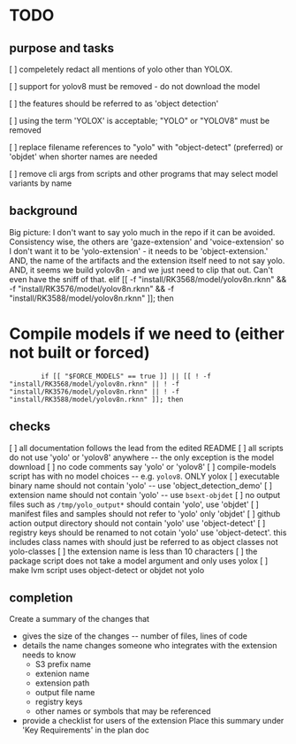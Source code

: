 # TODO

## purpose and tasks

[ ] compeletely redact all mentions of yolo other than YOLOX. 

[ ] support for yolov8 must be removed - do not download the model

[ ] the features should be referred to as 'object detection'

[ ] using the term 'YOLOX' is acceptable; "YOLO" or "YOLOV8" must be removed

[ ] replace filename references to "yolo" with "object-detect" (preferred) or 'objdet' when shorter names are needed 

[ ] remove cli args from scripts and other programs that may select model variants by name

## background

Big picture:  I don't want to say yolo much in the repo if it can be avoided.  Consistency wise, the others are 'gaze-extension' and 'voice-extension' so I don't want it to be 'yolo-extension' - it needs to be 'object-extension.'
AND, the name of the artifacts and the extension itself need to not say yolo.
AND, it seems we build yolov8n - and we just need to clip that out.  Can't even have the sniff of that.
      elif [[ -f "install/RK3568/model/yolov8n.rknn" && -f "install/RK3576/model/yolov8n.rknn" && -f "install/RK3588/model/yolov8n.rknn" ]]; then
  # Compile models if we need to (either not built or forced)
            if [[ "$FORCE_MODELS" == true ]] || [[ ! -f "install/RK3568/model/yolov8n.rknn" || ! -f "install/RK3576/model/yolov8n.rknn" || ! -f "install/RK3588/model/yolov8n.rknn" ]]; then


## checks

[ ] all documentation follows the lead from the edited README
[ ] all scripts do not use 'yolo' or 'yolov8' anywhere -- the only exception is the model download 
[ ] no code comments say 'yolo' or 'yolov8'
[ ] compile-models script has with no model choices -- e.g. `yolov8`. ONLY yolox
[ ] executable binary name should not contain 'yolo' -- use 'object_detection_demo'
[ ] extension name should not contain 'yolo' -- use `bsext-objdet`
[ ] no output files such as `/tmp/yolo_output*` should contain 'yolo', use 'objdet'
[ ] manifest files and samples should not refer to 'yolo' only 'objdet'
[ ] github action output directory should not contain 'yolo' use 'object-detect'
[ ] registry keys should be renamed to not cotain 'yolo' use 'object-detect'. this includes class names with should just be referred to as object classes not yolo-classes
[ ] the extension name is less than 10 characters
[ ] the package script does not take a model argument and only uses yolox
[ ] make lvm script uses object-detect or objdet not yolo


## completion

Create a summary of the changes that
- gives the size of the changes -- number of files, lines of code
- details the name changes someone who integrates with the extension needs to know
  - S3 prefix name
  - extenion name
  - extension path
  - output file name
  - registry keys
  - other names or symbols that may be referenced
- provide a checklist for users of the extension
Place this summary under 'Key Requirements' in the plan doc